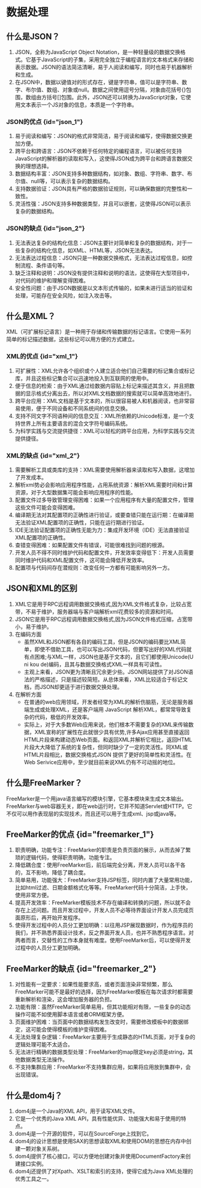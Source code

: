 # 数据处理

## 什么是JSON？
1. JSON，全称为JavaScript Object Notation，是一种轻量级的数据交换格式。它基于JavaScript的子集，采用完全独立于编程语言的文本格式来存储和表示数据。JSON的语法简洁清晰，易于人阅读和编写，同时也易于机器解析和生成。
2. 在JSON中，数据以键值对的形式存在，键是字符串，值可以是字符串、数字、布尔值、数组、对象或null。数据之间使用逗号分隔，对象由花括号{}包围，数组由方括号[]包围。此外，JSON还可以转换为JavaScript对象，它使用文本表示一个JS对象的信息，本质是一个字符串。

### JSON的优点 {id="json_1"}
1. 易于阅读和编写：JSON的格式非常简洁，易于阅读和编写，使得数据交换更加方便。
2. 跨平台和跨语言：JSON不依赖于任何特定的编程语言，可以被任何支持JavaScript的解析器的读取和写入，这使得JSON成为跨平台和跨语言数据交换的理想选择。
3. 数据结构丰富：JSON支持多种数据结构，如对象、数组、字符串、数字、布尔值、null等，可以表示复杂的数据结构。
4. 支持数据验证：JSON具有严格的数据验证规则，可以确保数据的完整性和一致性。
5. 灵活性强：JSON支持多种数据类型，并且可以嵌套，这使得JSON可以表示复杂的数据结构。

### JSON的缺点 {id="json_2"}
1. 无法表达复杂的结构化信息：JSON主要针对简单和复杂的数据结构，对于一些复杂的结构化信息，如XML、HTML等，JSON无法表达。
2. 无法表达过程信息：JSON只是一种数据交换格式，无法表达过程信息，如控制流程、条件语句等。
3. 缺乏注释和说明：JSON没有提供注释和说明的语法，这使得在大型项目中，对代码的维护和理解变得困难。
4. 安全性问题：由于JSON数据是以文本形式传输的，如果未进行适当的验证和处理，可能存在安全风险，如注入攻击等。

## 什么是XML？
XML（可扩展标记语言）是一种用于存储和传输数据的标记语言。它使用一系列简单的标记描述数据，这些标记可以用方便的方式建立。

### XML的优点 {id="xml_1"}
1. 可扩展性：XML允许各个组织或个人建立适合他们自己需要的标记集合或标记库，并且这些标记集合可以迅速地投入到互联网的使用中。
2. 便于信息的检索：由于XML通过给数据内容贴上标记来描述其含义，并且把数据的显示格式分离出去，所以对XML文档数据的搜索就可以简单高效地进行。
3. 跨平台应用：XML文档是基于文本的，所以很容易被人和机器阅读，也非常容易使用，便于不同设备和不同系统间的信息交换。
4. 支持不同文字不同语种间的信息交互：XML所依赖的Unicode标准，是一个支持世界上所有主要语言的混合文字符号编码系统。
5. 为科学实践与交流提供捷径：XML可以轻松的跨平台应用，为科学实践与交流提供捷径。

### XML的缺点 {id="xml_2"}
1. 需要解析工具或类库的支持：XML需要使用解析器来读取和写入数据，这增加了开发成本。
2. 解析xml势必会影响应用程序性能，占用系统资源：解析XML需要时间和计算资源，对于大型数据集可能会影响应用程序的性能。
3. 配置文件过多导致管理变得困难：如果一个应用程序有大量的配置文件，管理这些文件可能会变得困难。
4. 编译期无法对其配置项的正确性进行验证，或要查错只能在运行期：在编译期无法验证XML配置项的正确性，只能在运行期进行验证。
5. IDE无法验证配置项的正确性无能为力：集成开发环境（IDE）无法直接验证XML配置项的正确性。
6. 查错变得困难：如果配置文件有错误，可能很难找到问题的根源。
7. 开发人员不得不同时维护代码和配置文件，开发效率变得低下：开发人员需要同时维护代码和XML配置文件，这可能会降低开发效率。
8. 配置项与代码间存在潜规则：改变任何一方都有可能影响另外一方。

## JSON和XML的区别
1. XML它是用于RPC远程调用数据交换格式,因为XML文件格式复杂，比较占宽带，不易于维护，服务器端与客户端解析xml花费较多的资源和时间。
2. JSON它是用于RPC远程调用数据交换格式,因为JSON文件格式压缩，占宽带小，易于维护。
3. 在编码方面
    - 虽然XML和JSON都有各自的编码工具，但是JSON的编码要比XML简单，即使不借助工具，也可以写出JSON代码，但要写出好的XML代码就有点困难;与XML一样，JSON也是基于文本的，且它们都使用Unicode(U ni kou de)编码，且其与数据交换格式XML一样具有可读性。
    - 主观上来看，JSON更为清晰且冗余更少些。JSON网站提供了对JSON语法的严格描述，只是描述较简短。从总体来看，XML比较适合于标记文档，而JSON却更适于进行数据交换处理。
4. 在解析方面
    - 在普通的web应用领域，开发者经常为XML的解析伤脑筋，无论是服务器端生成或处理XML，还是客户端用 JavaScript 解析XML，都常常导致复杂的代码，极低的开发效率。
    - 实际上，对于大多数Web应用来说，他们根本不需要复杂的XML来传输数据，XML宣称的扩展性在此就很少具有优势,许多Ajax应用甚至直接返回HTML片段来构建动态Web页面。和返回XML并解析它相比，返回HTML片段大大降低了系统的复杂性，但同时缺少了一定的灵活性。同XML或HTML片段相比，数据交换格式JSON 提供了更好的简单性和灵活性。在Web Serivice应用中，至少就目前来说XML仍有不可动摇的地位。


## 什么是FreeMarker？
FreeMarker是一个用java语言编写的模块引擎，它基本模块来生成文本输出。FreeMarker与web容器无关，即在web运行时，它并不知道Servlet或HTTP。它不仅可以用作表现层的实现技术，而且还可以用于生成xml、jsp或java等。

## FreeMarker的优点 {id="freemarker_1"}
1. 职责明确，功能专注：FreeMarker的职责是负责页面的展示，从而去掉了繁琐的逻辑代码，使得职责明确，功能专注。
2. 降低耦合度：使用FreeMarker后，前后端完全分离，开发人员可以各干各的，互不影响，降低了耦合度。
3. 简单易用，功能强大：FreeMarker支持JSP标签，同时内置了大量常用功能，比如html过滤、日期金额格式化等等。FreeMarker代码十分简洁，上手快，使用非常方便。
4. 提高开发效率：FreeMarker模板技术不存在编译和转换的问题，所以就不会存在上述问题。而且开发过程中，开发人员不必等待界面设计开发人员完成页面原形后，再开始开发程序。
5. 使得开发过程中的人员分工更加明确：以往用JSP展现数据时，作为程序员的我们，并不熟悉界面设计技术，反之界面开发人员，也并不熟悉程序语言。对两者而言，交替性的工作本身就有难度。使用FreeMarker后，可以使得开发过程中的人员分工更加明确。

## FreeMarker的缺点 {id="freemarker_2"}
1. 对性能有一定要求：如果性能要求高，或者页面渲染非常频繁，那么FreeMarker可能不是最好的选择，因为FreeMarker模板在每次请求时都需要重新解析和渲染，这会增加服务器的负担。
2. 功能有限：虽然FreeMarker简单易用，但其功能相对有限，一些复杂的动态操作可能不如使用脚本语言或者ORM框架方便。
3. 页面维护困难：当页面中的数据结构发生改变时，需要修改模板中的数据绑定，这可能会使得模板的维护变得困难。
4. 无法处理复杂逻辑：FreeMarker主要用于生成静态的HTML页面，对于复杂的逻辑处理可能不太适合。
5. 无法进行精确的数据类型处理：FreeMarker的map限定key必须是string，其他数据类型无法操作。
6. 不支持集群应用：FreeMarker不支持集群应用，如果将应用放到集群中，会出现错误。

## 什么是dom4j？
1. dom4j是一个Java的XML API，用于读写XML文件。
2. 它是一个优秀的Java XML API，具有性能优异、功能强大和易于使用的特点。
3. dom4j是一个开源的软件，可以在SourceForge上找到它。
4. dom4j的设计思想是使用SAX的思想读取XML和使用DOM的思想在内存中创建一颗对象关系树。
5. dom4j提供了核心接口，可以方便地创建对象并使用DocumentFactory来创建接口实例。
6. dom4j还提供了对Xpath、XSLT和索引的支持，使得它成为Java XML处理的优秀工具之一。

